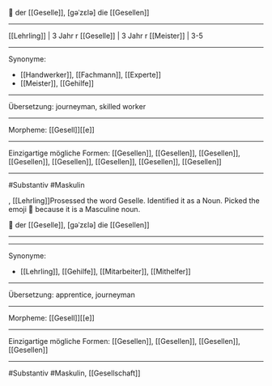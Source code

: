 🔵 der [[Geselle]], [gəˈzɛlə]
die [[Gesellen]]


---
[[Lehrling]] | 3 Jahr
r [[Geselle]] | 3 Jahr
r [[Meister]] | 3-5

---
Synonyme: 
- [[Handwerker]], [[Fachmann]], [[Experte]]
- [[Meister]], [[Gehilfe]]

---
Übersetzung: journeyman, skilled worker

---
Morpheme:
[[Gesell]][[e]]

---
Einzigartige mögliche Formen: [[Gesellen]], [[Gesellen]], [[Gesellen]], [[Gesellen]], [[Gesellen]], [[Gesellen]], [[Gesellen]], [[Gesellen]]

---
#Substantiv #Maskulin

, [[Lehrling]]Prosessed the word Geselle. Identified it as a Noun. Picked the emoji 🔵 because it is a Masculine noun.

🔵 der [[Geselle]], [ɡəˈzɛlə]
die [[Gesellen]]

---


---
Synonyme:
- [[Lehrling]], [[Gehilfe]], [[Mitarbeiter]], [[Mithelfer]]

---
Übersetzung: apprentice, journeyman

---
Morpheme:
[[Gesell]][[e]]

---
Einzigartige mögliche Formen: [[Gesellen]], [[Gesellen]], [[Gesellen]], [[Gesellen]]

---
#Substantiv #Maskulin, [[Gesellschaft]]